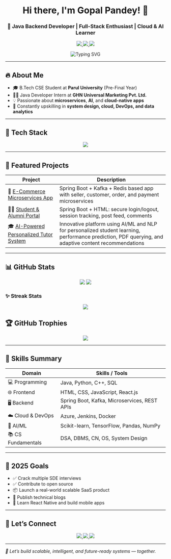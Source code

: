 <!-- GitHub Profile README for Gopal Pandey -->

<h1 align="center">Hi there, I'm Gopal Pandey! 👋</h1>

<h3 align="center">
  🚀 Java Backend Developer | Full-Stack Enthusiast | Cloud & AI Learner
</h3>

<p align="center">
  <a href="https://linkedin.com/in/pandey-gopal/" target="_blank">
    <img src="https://img.shields.io/badge/LinkedIn-Gopal%20Pandey-blue?style=for-the-badge&logo=linkedin&logoColor=white" />
  </a>
  <a href="mailto:2gopalpandey@gmail.com">
    <img src="https://img.shields.io/badge/Gmail-Email-red?style=for-the-badge&logo=gmail&logoColor=white" />
  </a>
  <a href="https://github.com/pandeygopal">
    <img src="https://img.shields.io/badge/GitHub-Gopal-black?style=for-the-badge&logo=github" />
  </a>
</p>

<p align="center">
  <img src="https://readme-typing-svg.demolab.com?font=Fira+Code&size=24&pause=1000&color=00F7FF&center=true&vCenter=true&width=600&lines=Java+Backend+Developer;Spring+Boot+%7C+React+%7C+Kafka;Cloud+%7C+DevOps+%7C+System+Design;AI+%7C+ML+%7C+Open+Source;Always+Learning+%F0%9F%93%9A" alt="Typing SVG" />
</p>

---

## 🔥 About Me

- 🎓 B.Tech CSE Student at **Parul University** (Pre-Final Year)
- 👨‍💻 Java Developer Intern at **GHN Universal Marketing Pvt. Ltd.**
- 💡 Passionate about **microservices**, **AI**, and **cloud-native apps**
- 🧠 Constantly upskilling in **system design, cloud, DevOps, and data analytics**

---

## 🧰 Tech Stack

<p align="center">
  <img src="https://skillicons.dev/icons?i=java,spring,react,nextjs,html,css,js,python,c,cpp,mysql,mongodb,redis,docker,azure,jenkins,tensorflow,git,github,vscode&theme=dark" />
</p>

---

## 🚀 Featured Projects

| Project | Description |
|--------|-------------|
| 🛒 [E-Commerce Microservices App](https://github.com/pandeygopal/EcomProject) | Spring Boot + Kafka + Redis based app with seller, customer, order, and payment microservices |
| 🧑‍🎓 [Student & Alumni Portal](https://github.com/pandeygopal/Uplift) | Spring Boot + HTML: secure login/logout, session tracking, post feed, comments |
| 🎓 [AI-Powered Personalized Tutor System](https://github.com/pandeygopal/intel_unnati_Ai_Tutor) | Innovative platform using AI/ML and NLP for personalized student learning, performance prediction, PDF querying, and adaptive content recommendations |

---

## 📊 GitHub Stats

<p align="center">
  <img src="https://github-readme-stats.vercel.app/api?username=pandeygopal&show_icons=true&theme=radical" />
  <img src="https://github-readme-stats.vercel.app/api/top-langs/?username=pandeygopal&layout=compact&theme=radical" />
</p>

### ✨ Streak Stats
<p align="center">
  <img src="https://github-readme-streak-stats.herokuapp.com/?user=pandeygopal&theme=radical" />
</p>


## 🏆 GitHub Trophies

<p align="center">
  <img src="https://github-profile-trophy.vercel.app/?username=pandeygopal&theme=gruvbox&no-frame=true&row=2&column=4" />
</p>

---

## 🧠 Skills Summary

| Domain              | Skills / Tools                                           |
|---------------------|----------------------------------------------------------|
| 💻 Programming       | Java, Python, C++, SQL                                   |
| 🌐 Frontend          | HTML, CSS, JavaScript, React.js                          |
| 🖥️ Backend           | Spring Boot, Kafka, Microservices, REST APIs            |
| ☁️ Cloud & DevOps    | Azure, Jenkins, Docker                                   |
| 🧠 AI/ML             | Scikit-learn, TensorFlow, Pandas, NumPy                  |
| 📚 CS Fundamentals   | DSA, DBMS, CN, OS, System Design                         |

---

## 🎯 2025 Goals

- ✅ Crack multiple SDE interviews
- ✅ Contribute to open source
- 📦 Launch a real-world scalable SaaS product
- 📖 Publish technical blogs
- 🧠 Learn React Native and build mobile apps

---


## 🔗 Let’s Connect

<p align="center">
  <a href="mailto:2gopalpandey@gmail.com">
    <img src="https://img.shields.io/badge/Gmail-Email-red?style=for-the-badge&logo=gmail" />
  </a>
  <a href="https://linkedin.com/in/pandey-gopal/">
    <img src="https://img.shields.io/badge/LinkedIn-Gopal-blue?style=for-the-badge&logo=linkedin" />
  </a>
  <a href="https://github.com/pandeygopal">
    <img src="https://img.shields.io/badge/GitHub-Visit-black?style=for-the-badge&logo=github" />
  </a>
</p>

---

<em align="center">🚀 Let’s build scalable, intelligent, and future-ready systems — together.</em>
